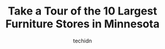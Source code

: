 ---
layout: ampstory
image: https://i0.wp.com/paketmu.com/wp-content/uploads/2023/06/slumberland-furniture-0-in-minnesota-1686368313.jpeg?resize=640,853
author: techidn
featured: false
description: Explore the diverse Furniture Store scene in Minnesota, home to an incredible selection of 10 establishments catering to every taste. Whether youre in search of iconic favorites or undiscov
title: Take a Tour of the 10 Largest Furniture Stores in Minnesota
cover:
   title: Take a Tour of the 10 Largest Furniture Stores in Minnesota
   subtitle: RICKPATE
   background: https://paketmu.com/wp-content/uploads/2023/06/slumberland-furniture-0-in-minnesota-1686368313.jpeg

pages: 
 - layout: thirds
   top: <h1>#1 HOM Furniture</h1>
   bottom: "<p>HOM has so much to chose from! Weve furnished the majority of our house from HOM! Lori (Plymouth) is really wonderful to work with!! I even made sure she was working w</p>"
   background: https://paketmu.com/wp-content/uploads/2023/06/slumberland-furniture-1-in-minnesota-1686368314.jpeg
   backgroundblur: true
 - layout: thirds
   top: <h1>#2 HOM Furniture</h1>
   bottom: "<p>I bought the Hayward birch full sized bed with nightstand and dresser bedroom package. The furniture is really nice and solid and the lamp I bought matches perfectly. I b</p>"
   background: https://paketmu.com/wp-content/uploads/2023/06/slumberland-furniture-2-in-minnesota-1686368322.jpeg
   cta:
      link: https://paketmu.com/take-a-tour-of-the-10-largest-furniture-stores-in-minnesota/
      text: Take a Tour of the 10 Largest Furniture Stores in Minnesota
 - layout: thirds
   top: <h1>#3 DOCK86</h1>
   bottom: "<p>HUGE selection. Quality items. Bargain Becky was great! She listened to what we were looking for and took us right there. Knowledgeable and wasnt overly pushy like som</p>"
   background: https://paketmu.com/wp-content/uploads/2023/06/slumberland-furniture-3-in-minnesota-1686368323.jpeg
   cta:
      link: https://paketmu.com/take-a-tour-of-the-10-largest-furniture-stores-in-minnesota/
      text: Take a Tour of the 10 Largest Furniture Stores in Minnesota
 - layout: thirds
   top: <h1>#4 Slumberland Furniture</h1>
   bottom: "<p>7801 Xerxes Ave S, Bloomington, MN 55431, United States</p>"
   background: https://images.unsplash.com/photo-1580610447943-1bfbef5efe07?ixlib=rb-4.0.3&ixid=MnwxMjA3fDB8MHxwaG90by1wYWdlfHx8fGVufDB8fHx8&auto=format&fit=crop&w=640&h=853&q=80
   cta:
      link: https://paketmu.com/take-a-tour-of-the-10-largest-furniture-stores-in-minnesota/
      text: Take a Tour of the 10 Largest Furniture Stores in Minnesota
 - layout: thirds
   top: <h1>#5 American Freight Furniture, Mattress, Appliance</h1>
   bottom: "<p>717 Prior Ave N, St Paul, MN 55104, United States</p>"
   background: https://images.unsplash.com/photo-1540457036297-448b6b99e91c?ixlib=rb-4.0.3&ixid=MnwxMjA3fDB8MHxwaG90by1wYWdlfHx8fGVufDB8fHx8&auto=format&fit=crop&w=640&h=853&q=80
   cta:
      link: https://paketmu.com/take-a-tour-of-the-10-largest-furniture-stores-in-minnesota/
      text: Take a Tour of the 10 Largest Furniture Stores in Minnesota
 - layout: thirds
   top: <h1>#6 The Furniture Mart</h1>
   bottom: "<p>5401 E River Rd Service Road, Fridley, MN 55421, United States</p>"
   background: https://images.unsplash.com/photo-1553949345-eb786bb3f7ba?ixlib=rb-4.0.3&ixid=MnwxMjA3fDB8MHxwaG90by1wYWdlfHx8fGVufDB8fHx8&auto=format&fit=crop&w=640&h=853&q=80
   cta:
      link: https://paketmu.com/take-a-tour-of-the-10-largest-furniture-stores-in-minnesota/
      text: Take a Tour of the 10 Largest Furniture Stores in Minnesota
 - layout: thirds
   top: <h1>#7 Ashley</h1>
   bottom: "<p>5353 E River Rd, Fridley, MN 55421, United States</p>"
   background: https://images.unsplash.com/photo-1527066579998-dbbae57f45ce?ixlib=rb-4.0.3&ixid=MnwxMjA3fDB8MHxwaG90by1wYWdlfHx8fGVufDB8fHx8&auto=format&fit=crop&w=640&h=853&q=80
   cta:
      link: https://paketmu.com/take-a-tour-of-the-10-largest-furniture-stores-in-minnesota/
      text: Take a Tour of the 10 Largest Furniture Stores in Minnesota
 - layout: thirds
   middle: Continue reading...
   background: https://images.unsplash.com/photo-1533735380053-eb8d0759b24a?ixlib=rb-4.0.3&ixid=MnwxMjA3fDB8MHxwaG90by1wYWdlfHx8fGVufDB8fHx8&auto=format&fit=crop&w=640&h=853&q=80
   cta:
      link: https://paketmu.com/take-a-tour-of-the-10-largest-furniture-stores-in-minnesota/
      text: Take a Tour of the 10 Largest Furniture Stores in Minnesota
      
---